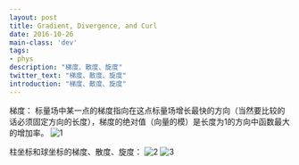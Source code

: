 ```yaml
---
layout: post
title: Gradient, Divergence, and Curl
date: 2016-10-26
main-class: 'dev'
tags:
- phys
description: "梯度、散度、旋度"
twitter_text: "梯度、散度、旋度"
introduction: "梯度、散度、旋度"
---
```


梯度：
标量场中某一点的梯度指向在这点标量场增长最快的方向（当然要比较的话必须固定方向的长度），梯度的绝对值（向量的模）是长度为1的方向中函数最大的增加率。
![1](http://ww2.sinaimg.cn/mw690/8db2c8cbgw1f9b4fh6ugaj21kw0lok6o.jpg)

柱坐标和球坐标的梯度、散度、旋度：
![2](http://ww1.sinaimg.cn/mw690/8db2c8cbgw1f9b4fd1z0dj21kw15ckcl.jpg)
![3](http://ww1.sinaimg.cn/mw690/8db2c8cbgw1f9b4f5i06ij21kw1danof.jpg)